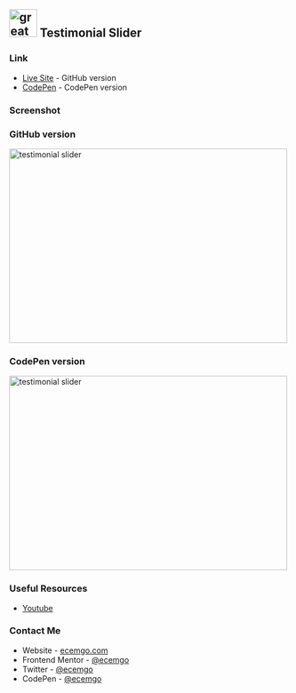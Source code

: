 ## <img src="https://user-images.githubusercontent.com/13468728/233831804-0f5c7ee5-d654-4c13-9c77-a5bd6dc4fe74.jpg" title="great tricks" alt="great tricks" width="50" height="50"/> Testimonial Slider

### Link

- [Live Site](https://testimonial-slider-v1.netlify.app/) - GitHub version
- [CodePen](https://codepen.io/ecemgo/pen/WNappPz) - CodePen version

### Screenshot

<div align="left">
<h3>GitHub version</h3>
<img src="https://user-images.githubusercontent.com/13468728/234051149-6ecd6c94-68c2-4d29-8238-4bf4d8e67d11.jpeg" title="testimonial slider" alt="testimonial slider" width="500" height="350"/>
<h3>CodePen version</h3>
<img src="https://github.com/ecemgo/frontend-mentor-challenges/assets/13468728/1b7be84d-47db-4946-afac-154a431bdab5" title="testimonial slider" alt="testimonial slider" width="500" height="350"/>
</div>

### Useful Resources

- [Youtube](https://www.youtube.com/watch?v=fzgLWi40-2g&t=1s)

### Contact Me

- Website - [ecemgo.com](https://www.ecemgo.com/)
- Frontend Mentor - [@ecemgo](https://www.frontendmentor.io/profile/ecemgo)
- Twitter - [@ecemgo](https://twitter.com/ecemgo)
- CodePen - [@ecemgo](https://codepen.io/ecemgo)
